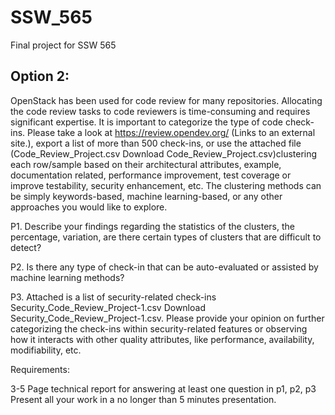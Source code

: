 # SSW_565
Final project for SSW 565

## Option 2:

OpenStack has been used for code review for many repositories. Allocating the code review tasks to code reviewers is time-consuming and requires significant expertise. It is important to categorize the type of code check-ins. Please take a look at https://review.opendev.org/ (Links to an external site.), export a list of more than 500 check-ins, or use the attached file (Code_Review_Project.csv  Download Code_Review_Project.csv)clustering each row/sample based on their architectural attributes, example, documentation related, performance improvement, test coverage or improve testability, security enhancement, etc.  The clustering methods can be simply keywords-based, machine learning-based, or any other approaches you would like to explore.

P1. Describe your findings regarding the statistics of the clusters, the percentage, variation, are there certain types of clusters that are difficult to detect?

P2. Is there any type of check-in that can be auto-evaluated or assisted by machine learning methods?

P3. Attached is a list of security-related check-ins Security_Code_Review_Project-1.csv  Download Security_Code_Review_Project-1.csv.  Please provide your opinion on further categorizing the check-ins within security-related features or observing how it interacts with other quality attributes, like performance, availability, modifiability, etc.  

Requirements:

3-5 Page technical report for answering at least one question in p1, p2, p3
Present all your work in a no longer than 5 minutes presentation.
